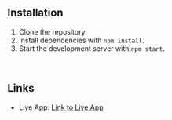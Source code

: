 ## Installation

1. Clone the repository.
2. Install dependencies with `npm install`.
3. Start the development server with `npm start`.

</br>

## Links

- Live App: [Link to Live App](https://yourbudgetwebapp.netlify.app)

